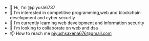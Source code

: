 - 👋 Hi, I’m @piyush6737
- 👀 I’m interested in competitive programming,web and blockchain development and cyber securtiy
- 🌱 I’m currently learning web development and information security
- 💞️ I’m looking to collaborate on web and dsa
- 📫 How to reach me piyushsaxena676@gmail.com



